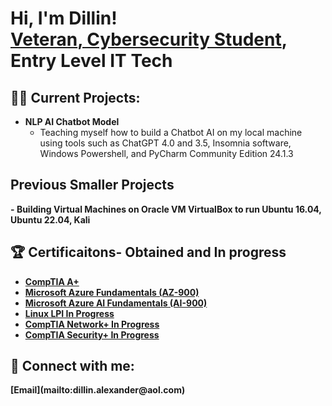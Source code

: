 <h1>Hi, I'm Dillin! <br/><a href="https://github.com/DillinIT">Veteran</a><a href="https://www.linkedin.com/in/dillin-alexander-17550b31a/">, Cybersecurity Student</a>, Entry Level IT Tech

<h2>👨‍💻 Current Projects:</h2>

- <b> NLP AI Chatbot Model</b>
  - Teaching myself how to build a Chatbot AI on my local machine using tools such as ChatGPT 4.0 and 3.5, Insomnia software, Windows Powershell, and PyCharm Community Edition 24.1.3
  <b>

<h2> Previous Smaller Projects</h2>
-<b> Building Virtual Machines on Oracle VM VirtualBox to run Ubuntu 16.04, Ubuntu 22.04, Kali</b>
  
<h2>🏆 Certificaitons- Obtained and In progress</h2>

- [CompTIA A+](https://docs.google.com/drawings/d/1jei6soZMTjxgs7-zVLihYyiT2-pQMrm5H1AH3Q3QZdw/edit) 
- [Microsoft Azure Fundamentals (AZ-900)](https://docs.google.com/drawings/d/1Jo20-d1jaNitrwBj8fATFeQf-q65kenBUaYCZhJSm4s/edit)
- [Microsoft Azure AI Fundamentals (AI-900)](https://docs.google.com/drawings/d/1Vi6G6ost2Vybt657OAhlsZXEwAVQYOzBJjwkRLG7t48/edit)
- [Linux LPI In Progress](https://www.lpi.org/our-certifications/linux-essentials-overview/)
- [CompTIA Network+ In Progress](https://www.comptia.org/certifications/network)
- [CompTIA Security+ In Progress](https://www.comptia.org/certifications/security)

<h2> 🤳 Connect with me:</h2>
<b>
[Email](mailto:dillin.alexander@aol.com)

</b>
